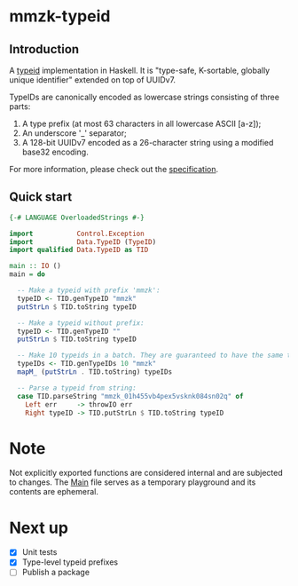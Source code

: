 # mmzk-typeid

## Introduction

A [typeid](https://github.com/jetpack-io/typeid) implementation in Haskell. It is "type-safe, K-sortable, globally unique identifier" extended on top of UUIDv7.

TypeIDs are canonically encoded as lowercase strings consisting of three parts:

1. A type prefix (at most 63 characters in all lowercase ASCII [a-z]);
2. An underscore '_' separator;
3. A 128-bit UUIDv7 encoded as a 26-character string using a modified base32 encoding.

For more information, please check out the [specification](https://github.com/jetpack-io/typeid/blob/main/README.md).

## Quick start
```Haskell
{-# LANGUAGE OverloadedStrings #-}

import           Control.Exception
import           Data.TypeID (TypeID)
import qualified Data.TypeID as TID

main :: IO ()
main = do

  -- Make a typeid with prefix 'mmzk':
  typeID <- TID.genTypeID "mmzk"
  putStrLn $ TID.toString typeID

  -- Make a typeid without prefix:
  typeID <- TID.genTypeID ""
  putStrLn $ TID.toString typeID

  -- Make 10 typeids in a batch. They are guaranteed to have the same timestamp and of ascending order:
  typeIDs <- TID.genTypeIDs 10 "mmzk"
  mapM_ (putStrLn . TID.toString) typeIDs

  -- Parse a typeid from string:
  case TID.parseString "mmzk_01h455vb4pex5vsknk084sn02q" of
    Left err     -> throwIO err
    Right typeID -> TID.putStrLn $ TID.toString typeID
```

# Note
Not explicitly exported functions are considered internal and are subjected to changes.
The [Main](src/Main.hs) file serves as a temporary playground and its contents are ephemeral.

# Next up
- [x] Unit tests
- [x] Type-level typeid prefixes
- [ ] Publish a package
